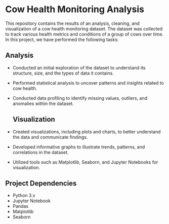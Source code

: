# Cow Health Monitoring Analysis

This repository contains the results of an analysis, cleaning, and visualization of a cow health monitoring dataset. The dataset was collected to track various health metrics and conditions of a group of cows over time. In this project, we have performed the following tasks:

## Analysis

- Conducted an initial exploration of the dataset to understand its structure, size, and the types of data it contains.
- Performed statistical analysis to uncover patterns and insights related to cow health.
- Conducted data profiling to identify missing values, outliers, and anomalies within the dataset.
  ## Visualization

- Created visualizations, including plots and charts, to better understand the data and communicate findings.
- Developed informative graphs to illustrate trends, patterns, and correlations in the dataset.
- Utilized tools such as Matplotlib, Seaborn, and Jupyter Notebooks for visualization.

## Project Dependencies

- Python 3.x
- Jupyter Notebook
- Pandas
- Matplotlib
- Seaborn
